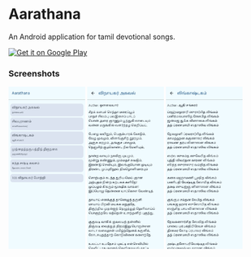 # Aarathana
An Android application for tamil devotional songs.

<a href='https://play.google.com/store/apps/details?id=com.kolappan.aarathana&utm_source=kolappan.com&pcampaignid=pcampaignidMKT-Other-global-all-co-prtnr-py-PartBadge-Mar2515-1'><img alt='Get it on Google Play' src='https://play.google.com/intl/en_us/badges/static/images/badges/en_badge_web_generic.png' width="30%"/></a>

### Screenshots

<img src="./images/screenshots/20240802_142028.jpg" width="30%">
<img src="./images/screenshots/20240802_142032.jpg" width="30%">
<img src="./images/screenshots/20240802_142037.jpg" width="30%">
